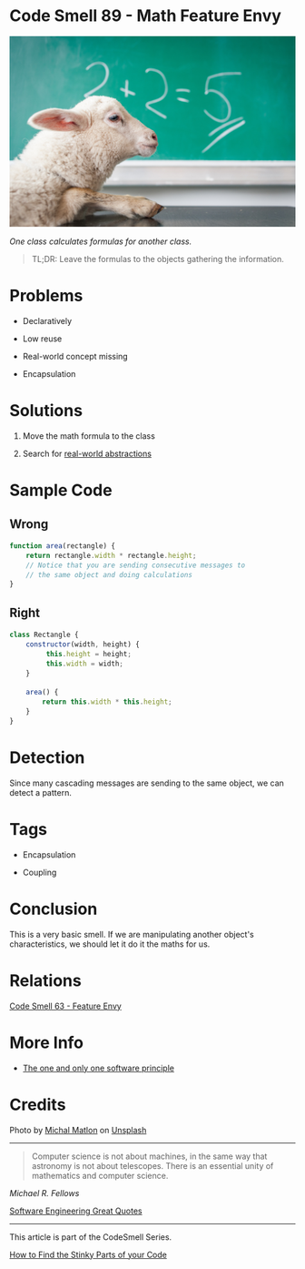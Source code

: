 # Code Smell 89 - Math Feature Envy

![Code Smell 89 - Math Feature Envy](Code%20Smell%2089%20-%20Math%20Feature%20Envy.jpg)

*One class calculates formulas for another class.*

> TL;DR: Leave the formulas to the objects gathering the information.

# Problems

- Declaratively

- Low reuse

- Real-world concept missing

- Encapsulation

# Solutions

1. Move the math formula to the class

2. Search for [real-world abstractions](https://github.com/mcsee/Software-Design-Articles/tree/main/Articles/Theory/The%20One%20and%20Only%20Software%20Design%20Principle/readme.md)

# Sample Code

## Wrong

[Gist Url]: # (https://gist.github.com/mcsee/4b3483f5be825913df7a6c709efebdbc)
```javascript
function area(rectangle) { 
    return rectangle.width * rectangle.height;
    // Notice that you are sending consecutive messages to
    // the same object and doing calculations
}
```

## Right

[Gist Url]: # (https://gist.github.com/mcsee/891b1df84cd9e0528fad2dae42322c54)
```javascript
class Rectangle {
    constructor(width, height) { 
         this.height = height;
         this.width = width;
    }
 
    area() {
        return this.width * this.height;
    }
}
```

# Detection

Since many cascading messages are sending to the same object, we can detect a pattern.

# Tags

- Encapsulation

- Coupling

# Conclusion

This is a very basic smell. If we are manipulating another object's characteristics, we should let it do it the maths for us.

# Relations

[Code Smell 63 - Feature Envy](https://github.com/mcsee/Software-Design-Articles/tree/main/Articles/Code%20Smells/Code%20Smell%2063%20-%20Feature%20Envy/readme.md)

# More Info

- [The one and only one software principle](https://github.com/mcsee/Software-Design-Articles/tree/main/Articles/Theory/The%20One%20and%20Only%20Software%20Design%20Principle/readme.md)

# Credits

Photo by [Michal Matlon](https://unsplash.com/@michalmatlon) on [Unsplash](https://unsplash.com/s/photos/math)
  
* * *

> Computer science is not about machines, in the same way that astronomy is not about telescopes. There is an essential unity of mathematics and computer science.

_Michael R. Fellows_
 
[Software Engineering Great Quotes](https://github.com/mcsee/Software-Design-Articles/tree/main/Articles/Quotes/Software%20Engineering%20Great%20Quotes/readme.md)

* * *

This article is part of the CodeSmell Series.

[How to Find the Stinky Parts of your Code](https://github.com/mcsee/Software-Design-Articles/tree/main/Articles/Code%20Smells/How%20to%20Find%20the%20Stinky%20parts%20of%20your%20Code/readme.md)
